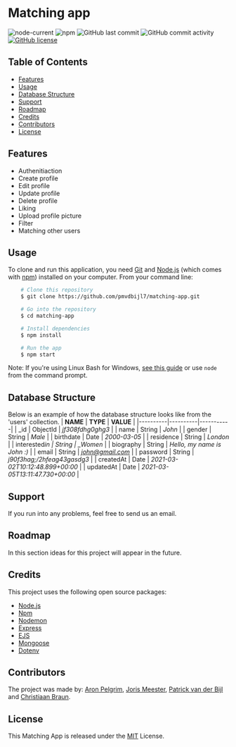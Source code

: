 # Matching app

![node-current](https://img.shields.io/node/v/npm)
![npm](https://img.shields.io/npm/v/npm)
![GitHub last commit](https://img.shields.io/github/last-commit/pmvdbijl7/matching-app)
![GitHub commit activity](https://img.shields.io/github/commit-activity/m/pmvdbijl7/matching-app)
[![GitHub license](https://img.shields.io/github/license/pmvdbijl7/matching-app)](https://github.com/pmvdbijl7/matching-app/blob/main/LICENSE)

## Table of Contents

- [Features](#features)
- [Usage](#usage)
- [Database Structure](#database-structure)
- [Support](#support)
- [Roadmap](#roadmap)
- [Credits](#credits)
- [Contributors](#contributers)
- [License](#license)

## Features

- Authenitiaction
- Create profile
- Edit profile
- Update profile
- Delete profile
- Liking
- Upload profile picture
- Filter
- Matching other users

## Usage

To clone and run this application, you need [Git](https://git-scm.com/) and [Node.js](https://nodejs.org/en/) (which comes with [npm](https://www.npmjs.com/)) installed on your computer. From your command line:

```bash
    # Clone this repository
    $ git clone https://github.com/pmvdbijl7/matching-app.git

    # Go into the repository
    $ cd matching-app

    # Install dependencies
    $ npm install

    # Run the app
    $ npm start
```

Note: If you're using Linux Bash for Windows, [see this guide](https://www.howtogeek.com/261575/how-to-run-graphical-linux-desktop-applications-from-windows-10s-bash-shell/) or use `node` from the command prompt.

## Database Structure

Below is an example of how the database structure looks like from the 'users' collection.
| **NAME** | **TYPE** | **VALUE** |
|----------|----------|-----------|
| \_id | ObjectId | _jf308fdhg0ghg3_ |
| name | String | _John_ |
| gender | String | _Male_ |
| birthdate | Date | _2000-03-05_ |
| residence | String | _London_ |
| interested*in | String | \_Women* |
| biography | String | _Hello, my name is John :)_ |
| email | String | *john@gmail.com* |
| password | String | _j90f3hag;/2hfeag43gasdg3_ |
| createdAt | Date | _2021-03-02T10:12:48.899+00:00_ |
| updatedAt | Date | _2021-03-05T13:11:47.730+00:00_ |

## Support

If you run into any problems, feel free to send us an email.

## Roadmap

In this section ideas for this project will appear in the future.

## Credits

This project uses the following open source packages:

- [Node.js](https://nodejs.org/en/)
- [Npm](https://www.npmjs.com/)
- [Nodemon](https://nodemon.io/)
- [Express](http://expressjs.com/)
- [EJS](https://ejs.co/)
- [Mongoose](https://mongoosejs.com/)
- [Dotenv](https://www.npmjs.com/package/dotenv)

## Contributors

The project was made by: [Aron Pelgrim](https://github.com/aronpelgrim), [Joris Meester](https://github.com/JorisMeester), [Patrick van der Bijl](https://github.com/pmvdbijl7/) and [Christiaan Braun](https://github.com/christiaanbraun/).

## License

This Matching App is released under the [MIT](https://github.com/pmvdbijl7/matching-app/blob/main/LICENSE) License.
